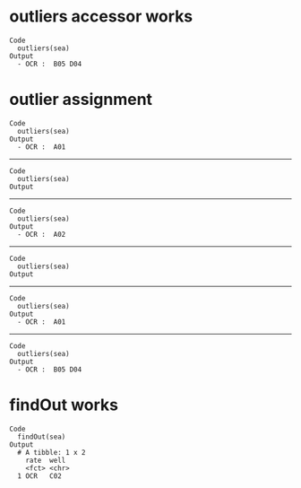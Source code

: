 # outliers accessor works

    Code
      outliers(sea)
    Output
      - OCR :  B05 D04

# outlier assignment

    Code
      outliers(sea)
    Output
      - OCR :  A01

---

    Code
      outliers(sea)
    Output
      

---

    Code
      outliers(sea)
    Output
      - OCR :  A02

---

    Code
      outliers(sea)
    Output
      

---

    Code
      outliers(sea)
    Output
      - OCR :  A01

---

    Code
      outliers(sea)
    Output
      - OCR :  B05 D04

# findOut works

    Code
      findOut(sea)
    Output
      # A tibble: 1 x 2
        rate  well 
        <fct> <chr>
      1 OCR   C02  

